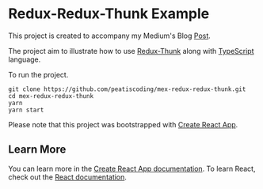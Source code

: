 

# Redux-Redux-Thunk Example

This project is created to accompany my Medium's Blog [Post](https://medium.com/@peatiscoding/typescripts-with-redux-redux-thunk-recipe-fcce4ffca405).

The project aim to illustrate how to use [Redux-Thunk](https://github.com/reduxjs/redux-thunk) along with [TypeScript](https://www.typescriptlang.org/) language.

To run the project.

```
git clone https://github.com/peatiscoding/mex-redux-redux-thunk.git
cd mex-redux-redux-thunk
yarn
yarn start
```

Please note that this project was bootstrapped with [Create React App](https://github.com/facebook/create-react-app).

## Learn More

You can learn more in the [Create React App documentation](https://facebook.github.io/create-react-app/docs/getting-started). To learn React, check out the [React documentation](https://reactjs.org/).
